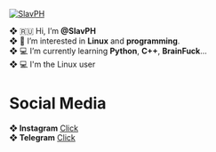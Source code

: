 
<p align="left"> <a href="https://github.com/ryo-ma/github-profile-trophy"><img src="https://github-profile-trophy.vercel.app/?username=SlavPH" alt="SlavPH" /></a> </p>

**❖** 🇷🇺 Hi, I’m **@SlavPH**                              
**❖** 💜 I’m interested in **Linux** and **programming**.                          
**❖** 💻 I’m currently learning **Python**, **C++**, **BrainFuck**...                      
**❖** 💻 I'm the Linux user

# Social Media 
**❖ Instagram**     [Click](https://instagram.com/theslavph)                            
**❖ Telegram**      [Click](https://telegram.me/TheSlavPH)                                 
                                 
